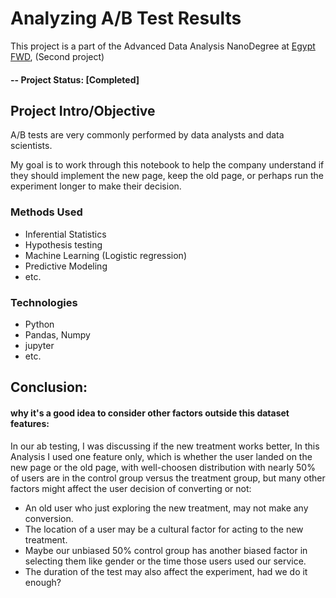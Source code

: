 # Analyzing A/B Test Results


This project is a part of the Advanced Data Analysis NanoDegree at [Egypt FWD](https://egfwd.com/data/), (Second project)

#### -- Project Status: [Completed]

## Project Intro/Objective
A/B tests are very commonly performed by data analysts and data scientists.

My goal is to work through this notebook to help the company understand if they should implement the new page, keep the old page, or perhaps run the experiment longer to make their decision.


### Methods Used

* Inferential Statistics
* Hypothesis testing
* Machine Learning (Logistic regression)
* Predictive Modeling
* etc.

### Technologies

* Python
* Pandas, Numpy
* jupyter
* etc. 

## Conclusion:


#### why it's a good idea to consider other factors outside this dataset features:

In our ab testing, I was discussing if the new treatment works better, In this Analysis I used one feature only, which is whether the user landed on the new page or the old page, with well-choosen distribution with nearly 50% of users are in the control group versus the treatment group, but many other factors might affect the user decision of converting or not:

* An old user who just exploring the new treatment, may not make any conversion.
* The location of a user may be a cultural factor for acting to the new treatment.
* Maybe our unbiased 50% control group has another biased factor in selecting them like gender or the time those users used our service.
* The duration of the test may also affect the experiment, had we do it enough?
